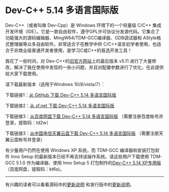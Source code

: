 ﻿# Dev-C++ 5.14 多语言国际版
Dev-C++（或者叫做 Dev-Cpp）是 Windows 环境下的一个轻量级 C/C++ 集成开发环境（IDE）。它是一款自由软件，遵守GPL许可协议分发源代码。它集合了功能强大的源码编辑器、MingW64/TDM-GCC编译器、GDB调试器和 AStyle格式整理器等众多自由软件。非常适合于在教学中供 C/C++语言初学者使用，也适合于非商业级普通开发者使用，是学习C或C++的首选开发工具！

我花了一些时间，对 Dev-C++的[旧官方网站](https://sourceforge.net/projects/orwelldevcpp/)上的最后版本 v5.11 进行了大量修改，解决了我在使用中发现的一些小问题，并且对配置参数进行了优化，在此提供给大家下载使用。

请下载最新版本（适用于Windows 10/8/vista/7）：

下载链接1：[从 GitHub 下载 Dev-C++ 5.14 多语言国际版](https://github.com/banzhusoft/devcpp-cn/releases/download/v5.14/Dev-Cpp-5.14.exe) 

下载链接2：[从 sf.net 下载 Dev-C++ 5.14 多语言国际版](https://sourceforge.net/projects/devcpp20/) 

下载链接3：[从百度网盘下载 Dev-C++ 5.14 多语言国际版](https://pan.baidu.com/s/1sYlb7XwrYefDGs1gRbHV5g) （需要注册百度帐号并登录，提取码：td2w）

下载链接3：[从中国电信天翼云盘下载 Dev-C++ 5.14 多语言国际版](https://cloud.189.cn/t/VRvUNf6v6Bvi) （需要注册天翼云盘帐号并登录）


有少量用户仍然在使用 Windows XP 系统，而 TDM-GCC 编译器和安装打包软件 Inno Setup 的最新版本已经不再支持该操作系统。请这些用户下载使用 TDM-GCC 5.1.0 作为编译器、使用 Inno Setup 5 打包制作的[Dev-C++ 5.14 XP专用版](https://pan.baidu.com/s/10cfKMmH_o7Ca-0e5rTPf7Q)（百度网盘，提取码：kt6s)。

----
有兴趣的读者可以看看源码中的[更新说明](Source/!whatsnew-abli.txt) 和发行版中的[更新说明](Release/whatsnew-cn.txt)。

